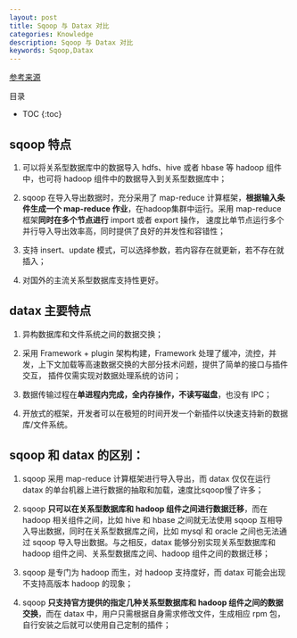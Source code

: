 ```yaml
---
layout: post
title: Sqoop 与 Datax 对比
categories: Knowledge
description: Sqoop 与 Datax 对比
keywords: Sqoop,Datax
---
```

[参考来源](https://chu888chu888.gitbooks.io/hadoopstudy/content/Content/9/datax/datax.html)

目录

* TOC
{:toc}

## sqoop 特点

1. 可以将关系型数据库中的数据导入 hdfs、hive 或者 hbase 等 hadoop 组件中，也可将 hadoop 组件中的数据导入到关系型数据库中；

2. sqoop 在导入导出数据时，充分采用了 map-reduce 计算框架，**根据输入条件生成一个 map-reduce 作业**，在hadoop集群中运行。采用 map-reduce 框架**同时在多个节点进行** import 或者 export 操作， 速度比单节点运行多个并行导入导出效率高，同时提供了良好的并发性和容错性；

3. 支持 insert、update 模式，可以选择参数，若内容存在就更新，若不存在就插入；

4. 对国外的主流关系型数据库支持性更好。

## datax 主要特点

1. 异构数据库和文件系统之间的数据交换；

2. 采用 Framework + plugin 架构构建，Framework 处理了缓冲，流控，并发，上下文加载等高速数据交换的大部分技术问题，提供了简单的接口与插件交互， 插件仅需实现对数据处理系统的访问；

3. 数据传输过程在**单进程内完成，全内存操作，不读写磁盘**，也没有 IPC；

4. 开放式的框架，开发者可以在极短的时间开发一个新插件以快速支持新的数据库/文件系统。

## sqoop 和 datax 的区别：

1. sqoop 采用 map-reduce 计算框架进行导入导出，而 datax 仅仅在运行 datax 的单台机器上进行数据的抽取和加载，速度比sqoop慢了许多；

2. sqoop **只可以在关系型数据库和 hadoop 组件之间进行数据迁移**，而在 hadoop 相关组件之间，比如 hive 和 hbase 之间就无法使用 sqoop 互相导入导出数据，同时在关系型数据库之间，比如 mysql 和 oracle 之间也无法通过 sqoop 导入导出数据。与之相反，datax 能够分别实现关系型数据库和 hadoop 组件之间、关系型数据库之间、hadoop 组件之间的数据迁移；

3. sqoop 是专门为 hadoop 而生，对 hadoop 支持度好，而 datax 可能会出现不支持高版本 hadoop 的现象；

4. sqoop **只支持官方提供的指定几种关系型数据库和 hadoop 组件之间的数据交换**，而在 datax 中，用户只需根据自身需求修改文件，生成相应 rpm 包，自行安装之后就可以使用自己定制的插件；